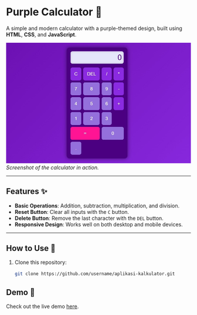 # Purple Calculator 🧮

A simple and modern calculator with a purple-themed design, built using **HTML**, **CSS**, and **JavaScript**.

![Calculator Screenshot](assets/screenshot.jpeg)  
*Screenshot of the calculator in action.*

---

## Features ✨
- **Basic Operations**: Addition, subtraction, multiplication, and division.
- **Reset Button**: Clear all inputs with the `C` button.
- **Delete Button**: Remove the last character with the `DEL` button.
- **Responsive Design**: Works well on both desktop and mobile devices.

---

## How to Use 🚀
1. Clone this repository:
   ```bash
   git clone https://github.com/username/aplikasi-kalkulator.git

   
## Demo 🎥
Check out the live demo [here]([https://AnisMarsela32.github.io/aplikasi-kalkulator/).

   
